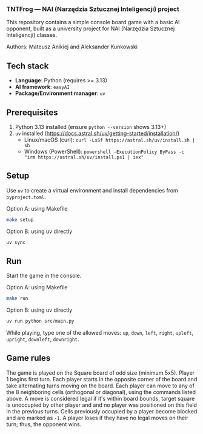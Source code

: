 ### TNTFrog — NAI (Narzędzia Sztucznej Inteligencji) project

This repository contains a simple console board game with a basic AI opponent, built as a university project for NAI (Narzędzia Sztucznej Inteligencji) classes.

Authors: Mateusz Anikiej and Aleksander Kunkowski

## Tech stack

- **Language**: Python (requires >= 3.13)
- **AI framework**: `easyAI`
- **Package/Environment manager**: `uv`

## Prerequisites

1. Python 3.13 installed (ensure `python --version` shows 3.13+)
2. `uv` installed (https://docs.astral.sh/uv/getting-started/installation/)
   - Linux/macOS (curl): `curl -LsSf https://astral.sh/uv/install.sh | sh`
   - Windows (PowerShell): `powershell -ExecutionPolicy ByPass -c "irm https://astral.sh/uv/install.ps1 | iex"`

## Setup

Use `uv` to create a virtual environment and install dependencies from `pyproject.toml`.

Option A: using Makefile

```sh
make setup
```

Option B: using uv directly

```sh
uv sync
```

## Run

Start the game in the console.

Option A: using Makefile

```sh
make run
```

Option B: using uv directly

```sh
uv run python src/main.py
```

While playing, type one of the allowed moves: `up`, `down`, `left`, `right`, `upleft`, `upright`, `downleft`, `downright`.

## Game rules

The game is played on the Square board of odd size (minimum 5x5). Player 1 begins first turn. Each player starts in the opposite corner of the board and take alternating turns moving on the board. Each player can move to any of the 8 neighboring cells (orthogonal or diagonal), using the commands listed above. A move is considered legal if it's within board bounds, target square is unoccupied by other player and and no player was positioned on this field in the previous turns. Cells previously occupied by a player become blocked and are marked as `-1`. A player loses if they have no legal moves on their turn; thus, the opponent wins.
